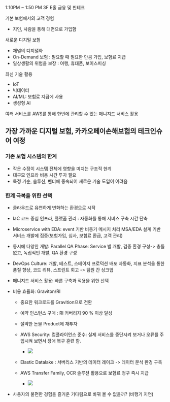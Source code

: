 
1:10PM ~ 1:50 PM 3F E홀 금융 및 핀테크

기본 보험에서의 고객 경험
* 지인, 사람을 통해 대면으로 가입함

새로운 디지털 보험
* 채널의 디지털화
* On-Demand 보험 : 필요할 때 필요한 만큼 가입, 보험료 지급
* 일상생활의 위험을 보장 : 여행, 휴대폰, 보이스피싱

최신 기술 활용
* IoT
* 빅데이터
* AI/ML: 보험료 지급에 사용
* 생성형 AI

여러 서비스를 AWS를 통해 한번에 관리할 수 있는 매니지드 서비스 활용

## 가장 가까운 디지털 보험, 카카오페이손해보험의 테크인슈어 여정

### 기존 보험 시스템의 한계
- 작은 수정이 시스템 전체에 영향을 미치는 구조적 한계
- 대구모 인프라 비용 시간 투자 필요
- 특정 기순, 솔루션, 벤더에 종속되어 새로운 기술 도입이 어려움

### 한계 극복을 위한 선택
* 클라우드로 유연하게 변화하는 환경으로 시작
* IaC 코드 중심 인프라, 플랫폼 관리 : 자동화를 통해 서비스 구축 시간 단축
* Microservice with EDA: event 기반 비동기 메시지 처리 MSA/EDA 설계 기반 서비스 개발에 집중(보험가입, 심사, 보험료 환급, 고객 관리)
* 동시에 다양한 개발: Parallel QA Phase: Service 별 개발, 검증 환경 구성-> 충돌 없고, 독립적인 개발, QA 환경 구성
* DevOps Culture: 개발, 테스트, 스테이지 프로덕션 배포 자동화, 지표 분석을 통한 품질 향상, 코드 리뷰, 스프린트 회고 -> 팀원 간 싱크업
* 매니지드 서비스 활용: 빠른 구축과 적용을 위한 선택
* 비용 효율화: Graviton/RI
	* 중요한 워크로드를 Gravition으로 전환
	* 예약 인스턴스 구매 : RI  커버리지 90 % 이상 달성
	* 절약한 돈을 Product에 재투자
	* AWS Security: 컴플라이언스 준수: 실제 서비스를 중단시켜 보거나 오류를 주입시켜 보면서 장애 복구 훈련 함.
		* ![](https://i.imgur.com/MH2zdaT.jpeg)

	* Elastic Datalake : 서버리스 기반의 데이터 레이크 -> 데이터 분석 환경 구축
	* AWS Transfer Family, OCR 솔루션 활용으로 보험료 청구 즉시 지급
		* ![](https://i.imgur.com/QKNRamu.jpeg)

* 사용자의 불편한 경험을 즐거운 기다림으로 바꿔 볼 수 없을까? (비행기 지연)
	
